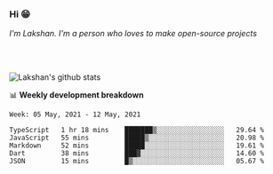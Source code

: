 ### Hi 😁

*I'm Lakshan. I'm a person who loves to make open-source projects*


<br/><br/>

![Lakshan's github stats](https://github-readme-stats.vercel.app/api?username=sandaruwan98&show_icons=true&theme=prussian )<br/>



📊 **Weekly development breakdown**
<!--START_SECTION:waka-->
```text
Week: 05 May, 2021 - 12 May, 2021

TypeScript   1 hr 18 mins    ███████▒░░░░░░░░░░░░░░░░░   29.64 % 
JavaScript   55 mins         █████▒░░░░░░░░░░░░░░░░░░░   20.98 % 
Markdown     52 mins         █████░░░░░░░░░░░░░░░░░░░░   19.61 % 
Dart         38 mins         ███▓░░░░░░░░░░░░░░░░░░░░░   14.60 % 
JSON         15 mins         █▒░░░░░░░░░░░░░░░░░░░░░░░   05.67 % 
```
<!--END_SECTION:waka-->

